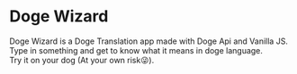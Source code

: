 # Doge Wizard
Doge Wizard is a Doge Translation app made with Doge Api and Vanilla JS.  
Type in something and get to know what it means in doge language.  
Try it on your dog (At your own risk😜).  
